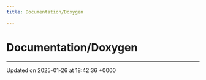 ```yaml
---
title: Documentation/Doxygen

---
```


# Documentation/Doxygen








-------------------------------

Updated on 2025-01-26 at 18:42:36 +0000
